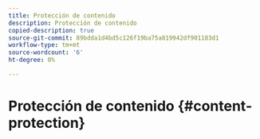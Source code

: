 ```yaml
---
title: Protección de contenido
description: Protección de contenido
copied-description: true
source-git-commit: 89bdda1d4bd5c126f19ba75a819942df901183d1
workflow-type: tm+mt
source-wordcount: '6'
ht-degree: 0%

---
```



# Protección de contenido {#content-protection}
